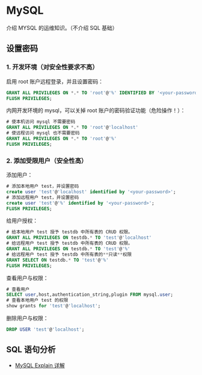 # MySQL

介绍 MYSQL 的运维知识。（不介绍 SQL 基础）

## 设置密码

### 1. 开发环境（对安全性要求不高）

启用 root 账户远程登录，并且设置密码：
```sql
GRANT ALL PRIVILEGES ON *.* TO 'root'@'%' IDENTIFIED BY '<your-password>';
FLUSH PRIVILEGES;
```

内网开发环境的 mysql，可以关掉 root 账户的密码验证功能（危险操作！）：

```sql
# 使本机访问 mysql 不需要密码
GRANT ALL PRIVILEGES ON *.* TO 'root'@'localhost'
# 使远程访问 mysql 也不需要密码
GRANT ALL PRIVILEGES ON *.* TO 'root'@'%' 
FLUSH PRIVILEGES;
```

### 2. 添加受限用户（安全性高）

添加用户：
```sql
# 添加本地用户 test，并设置密码
create user 'test'@'localhost' identified by '<your-password>';
# 添加远程用户 test，并设置密码
create user 'test'@'%' identified by '<your-password>';
FLUSH PRIVILEGES;
```

给用户授权：

```sql
# 给本地用户 test 授予 testdb 中所有表的 CRUD 权限。
GRANT ALL PRIVILEGES ON testdb.* TO 'test'@'localhost'
# 给远程用户 test 授予 testdb 中所有表的 CRUD 权限。
GRANT ALL PRIVILEGES ON testdb.* TO 'test'@'%'
# 给远程用户 test 授予 testdb 中所有表的**只读**权限
GRANT SELECT ON testdb.* TO 'test'@'%'
FLUSH PRIVILEGES;
```

查看用户与权限：

```sql
# 查看用户
SELECT user,host,authentication_string,plugin FROM mysql.user;
# 查看本地用户 test 的权限
show grants for 'test'@'localhost'; 
```

删除用户与权限：

```sql
DROP USER 'test'@'localhost';
```

## SQL 语句分析

- [MySQL Explain 详解](https://www.cnblogs.com/xuanzhi201111/p/4175635.html)
